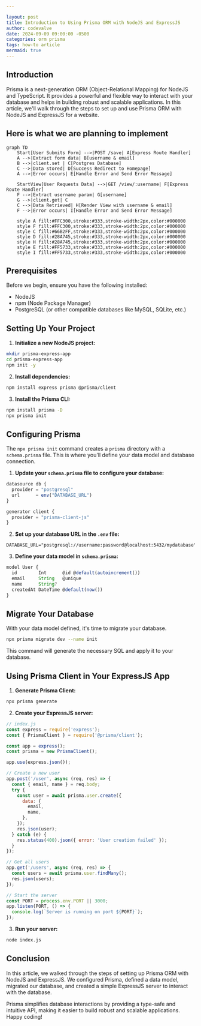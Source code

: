 ```yaml
---

layout: post
title: Introduction to Using Prisma ORM with NodeJS and ExpressJS
author: codevalve
date: 2024-09-09 09:00:00 -0500
categories: orm prisma
tags: how-to article
mermaid: true
---
```


## Introduction

Prisma is a next-generation ORM (Object-Relational Mapping) for NodeJS and TypeScript. It provides a powerful and flexible way to interact with your database and helps in building robust and scalable applications. In this article, we'll walk through the steps to set up and use Prisma ORM with NodeJS and ExpressJS for a website.

## Here is what we are planning to implement

```mermaid
graph TD
    Start[User Submits Form] -->|POST /save| A[Express Route Handler]
    A -->|Extract form data| B[username & email]
    B -->|client.set | C[Postgres Database]
    C -->|Data stored| D[Success Redirect to Homepage]
    A -->|Error occurs| E[Handle Error and Send Error Message]
    
    StartView[User Requests Data] -->|GET /view/:username| F[Express Route Handler]
    F -->|Extract username param| G[username]
    G -->|client.get| C
    C -->|Data Retrieved| H[Render View with username & email]
    F -->|Error occurs| I[Handle Error and Send Error Message]
    
    style A fill:#FFC300,stroke:#333,stroke-width:2px,color:#000000
    style F fill:#FFC300,stroke:#333,stroke-width:2px,color:#000000
    style C fill:#66B2FF,stroke:#333,stroke-width:2px,color:#000000
    style D fill:#28A745,stroke:#333,stroke-width:2px,color:#000000
    style H fill:#28A745,stroke:#333,stroke-width:2px,color:#000000
    style E fill:#FF5733,stroke:#333,stroke-width:2px,color:#000000
    style I fill:#FF5733,stroke:#333,stroke-width:2px,color:#000000
```
## Prerequisites

Before we begin, ensure you have the following installed:

- NodeJS
- npm (Node Package Manager)
- PostgreSQL (or other compatible databases like MySQL, SQLite, etc.)

## Setting Up Your Project

1. **Initialize a new NodeJS project:**

```bash
mkdir prisma-express-app
cd prisma-express-app
npm init -y
```

2. **Install dependencies:**

```bash
npm install express prisma @prisma/client
```

3. **Install the Prisma CLI:**

```bash
npm install prisma -D
npx prisma init
```

## Configuring Prisma

The `npx prisma init` command creates a `prisma` directory with a `schema.prisma` file. This is where you'll define your data model and database connection.

1. **Update your `schema.prisma` file to configure your database:**

```javascript
datasource db {
  provider = "postgresql"
  url      = env("DATABASE_URL")
}

generator client {
  provider = "prisma-client-js"
}
```

2. **Set up your database URL in the `.env` file:**

```plaintext
DATABASE_URL="postgresql://username:password@localhost:5432/mydatabase"
```

3. **Define your data model in `schema.prisma`:**

```javascript
model User {
  id        Int      @id @default(autoincrement())
  email     String   @unique
  name      String?
  createdAt DateTime @default(now())
}
```

## Migrate Your Database

With your data model defined, it's time to migrate your database.

```bash
npx prisma migrate dev --name init
```

This command will generate the necessary SQL and apply it to your database.

## Using Prisma Client in Your ExpressJS App

1. **Generate Prisma Client:**

```bash
npx prisma generate
```

2. **Create your ExpressJS server:**

```javascript
// index.js
const express = require('express');
const { PrismaClient } = require('@prisma/client');

const app = express();
const prisma = new PrismaClient();

app.use(express.json());

// Create a new user
app.post('/user', async (req, res) => {
  const { email, name } = req.body;
  try {
    const user = await prisma.user.create({
      data: {
        email,
        name,
      },
    });
    res.json(user);
  } catch (e) {
    res.status(400).json({ error: 'User creation failed' });
  }
});

// Get all users
app.get('/users', async (req, res) => {
  const users = await prisma.user.findMany();
  res.json(users);
});

// Start the server
const PORT = process.env.PORT || 3000;
app.listen(PORT, () => {
  console.log(`Server is running on port ${PORT}`);
});
```

3. **Run your server:**

```bash
node index.js
```

## Conclusion

In this article, we walked through the steps of setting up Prisma ORM with NodeJS and ExpressJS. We configured Prisma, defined a data model, migrated our database, and created a simple ExpressJS server to interact with the database.

Prisma simplifies database interactions by providing a type-safe and intuitive API, making it easier to build robust and scalable applications. Happy coding!
